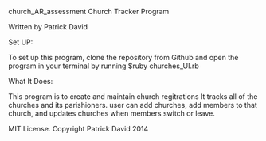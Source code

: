 church_AR_assessment Church Tracker Program

Written by Patrick David

Set UP:

To set up this program, clone the repository from Github and open the program in your terminal by running $ruby churches_UI.rb

What It Does:

This program is to create and maintain church regitrations It tracks all of the churches and its parishioners. user can add churches, add members to that church, and updates churches when members switch or leave.

MIT License. Copyright Patrick David 2014